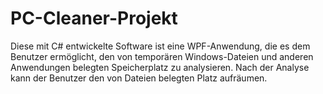 # PC-Cleaner-Projekt
Diese mit C# entwickelte Software ist eine WPF-Anwendung, die es dem Benutzer ermöglicht, den von temporären Windows-Dateien und anderen Anwendungen belegten Speicherplatz zu analysieren. Nach der Analyse kann der Benutzer den von Dateien belegten Platz aufräumen.
